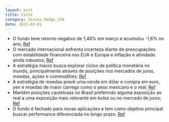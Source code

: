 ```yaml
---
layout: post
title: Carta
category: Ibiuna_Hedge_STH
date: 2022-03-01
---
```


- O fundo teve retorno negativo de 1,48% em março e acumulou -1,6% no ano;
<a href="#" onclick="search_on_pdf('O Ibiuna Hedge STH FIC FIM rendeu -1,48% em março, acumulando -1,6% no ano, +8,0%(60% do CDI) em 12')">Ref</a>
- O mercado internacional enfrenta incerteza diante de preocupações com estabilidade financeira nos EUA e Europa e inflação e atividade ainda robustos;
<a href="#" onclick="search_on_pdf('nosso portfólio para refletir essa leitura atualizada do cenário global.No Brasil, os mercados fina')">Ref</a>
- A estratégia macro busca explorar ciclos de política monetária no mundo, principalmente através de posições nos mercados de juros, moedas, ações e commodities;
<a href="#" onclick="search_on_pdf('através de posições nos mercados de juros, moedas, ações e commodities. Para maiores detalhes, vide ')">Ref</a>
- A estratégia de moedas prevê uma venda em dólar e compra em euro, yen e moedas de maior carrego como o peso mexicano e o real;
<a href="#" onclick="search_on_pdf('deter posições aplicadas em países tanto do G10 como emergentes selecionados. Emmoedas, nosso viés ')">Ref</a>
- Mantêm posições cautelosas no Brasil preferindo alguma exposição ao real a uma exposição mais relevante em bolsa ou no mercado de juros;
<a href="#" onclick="search_on_pdf('frente. Mantemos posições relativamente cautelosas no Brasil, preferindo algumaexposição ao Real a ')">Ref</a>
- O fundo é fechado para novas aplicações e tem como objetivo principal buscar performance diferenciada no longo prazo.
<a href="#" onclick="search_on_pdf('Público AlvoInvestidores em geral que busquem performance diferenciada no longo prazo e entendam a ')">Ref</a>
